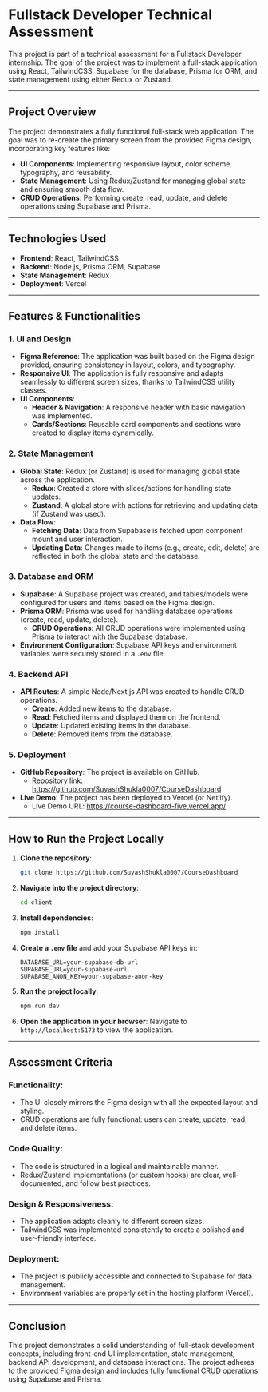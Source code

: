 
# **Fullstack Developer Technical Assessment**

This project is part of a technical assessment for a Fullstack Developer internship. The goal of the project was to implement a full-stack application using React, TailwindCSS, Supabase for the database, Prisma for ORM, and state management using either Redux or Zustand.

---

## **Project Overview**

The project demonstrates a fully functional full-stack web application. The goal was to re-create the primary screen from the provided Figma design, incorporating key features like:

- **UI Components**: Implementing responsive layout, color scheme, typography, and reusability.
- **State Management**: Using Redux/Zustand for managing global state and ensuring smooth data flow.
- **CRUD Operations**: Performing create, read, update, and delete operations using Supabase and Prisma.

---

## **Technologies Used**

- **Frontend**: React, TailwindCSS
- **Backend**: Node.js, Prisma ORM, Supabase
- **State Management**: Redux
- **Deployment**: Vercel 

---

## **Features & Functionalities**

### **1. UI and Design**

- **Figma Reference**: The application was built based on the Figma design provided, ensuring consistency in layout, colors, and typography.
- **Responsive UI**: The application is fully responsive and adapts seamlessly to different screen sizes, thanks to TailwindCSS utility classes.
- **UI Components**: 
  - **Header & Navigation**: A responsive header with basic navigation was implemented.
  - **Cards/Sections**: Reusable card components and sections were created to display items dynamically.

### **2. State Management**

- **Global State**: Redux (or Zustand) is used for managing global state across the application.
  - **Redux**: Created a store with slices/actions for handling state updates.
  - **Zustand**: A global store with actions for retrieving and updating data (if Zustand was used).
- **Data Flow**:
  - **Fetching Data**: Data from Supabase is fetched upon component mount and user interaction.
  - **Updating Data**: Changes made to items (e.g., create, edit, delete) are reflected in both the global state and the database.

### **3. Database and ORM**

- **Supabase**: A Supabase project was created, and tables/models were configured for users and items based on the Figma design.
- **Prisma ORM**: Prisma was used for handling database operations (create, read, update, delete).
  - **CRUD Operations**: All CRUD operations were implemented using Prisma to interact with the Supabase database.
- **Environment Configuration**: Supabase API keys and environment variables were securely stored in a `.env` file.

### **4. Backend API**

- **API Routes**: A simple Node/Next.js API was created to handle CRUD operations.
  - **Create**: Added new items to the database.
  - **Read**: Fetched items and displayed them on the frontend.
  - **Update**: Updated existing items in the database.
  - **Delete**: Removed items from the database.

### **5. Deployment**

- **GitHub Repository**: The project is available on GitHub.
  - Repository link: https://github.com/SuyashShukla0007/CourseDashboard
- **Live Demo**: The project has been deployed to Vercel (or Netlify).
  - Live Demo URL: https://course-dashboard-five.vercel.app/

---

## **How to Run the Project Locally**

1. **Clone the repository**:
   ```bash
   git clone https://github.com/SuyashShukla0007/CourseDashboard
   ```

2. **Navigate into the project directory**:
   ```bash
   cd client
   ```

3. **Install dependencies**:
   ```bash
   npm install
   ```

4. **Create a `.env` file** and add your Supabase API keys in:
   ```
   DATABASE_URL=your-supabase-db-url
   SUPABASE_URL=your-supabase-url
   SUPABASE_ANON_KEY=your-supabase-anon-key
   ```

5. **Run the project locally**:
   ```bash
   npm run dev
   ```

6. **Open the application in your browser**:
   Navigate to `http://localhost:5173` to view the application.

---

## **Assessment Criteria**

### **Functionality**:
- The UI closely mirrors the Figma design with all the expected layout and styling.
- CRUD operations are fully functional: users can create, update, read, and delete items.

### **Code Quality**:
- The code is structured in a logical and maintainable manner.
- Redux/Zustand implementations (or custom hooks) are clear, well-documented, and follow best practices.

### **Design & Responsiveness**:
- The application adapts cleanly to different screen sizes.
- TailwindCSS was implemented consistently to create a polished and user-friendly interface.

### **Deployment**:
- The project is publicly accessible and connected to Supabase for data management.
- Environment variables are properly set in the hosting platform (Vercel).

---

## **Conclusion**

This project demonstrates a solid understanding of full-stack development concepts, including front-end UI implementation, state management, backend API development, and database interactions. The project adheres to the provided Figma design and includes fully functional CRUD operations using Supabase and Prisma.
